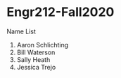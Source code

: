 # Engr212-Fall2020

Name List
1. Aaron Schlichting
2. Bill Waterson
3. Sally Heath
4. Jessica Trejo
